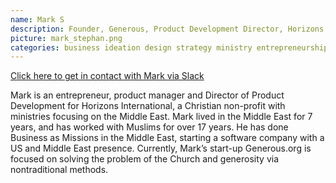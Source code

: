 ```yaml
---
name: Mark S
description: Founder, Generous, Product Development Director, Horizons International
picture: mark_stephan.png
categories: business ideation design strategy ministry entrepreneurship
---
```


<a class="button small special"
href="https://c4tk.slack.com/messages/@mstephan/team/mstephan/"
target="_blank">Click here to get in contact with Mark via Slack</a>
</b>

<p>
Mark is an entrepreneur, product manager and Director of Product Development for Horizons International, a Christian non-profit with ministries focusing on the Middle East. Mark lived in the Middle East for 7 years, and has worked with Muslims for over 17 years. He has done Business as Missions in the Middle East, starting a software company with a US and Middle East presence. Currently, Mark’s start-up Generous.org is focused on solving the problem of the Church and generosity via nontraditional methods.
</p>

